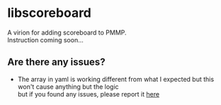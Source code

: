 # libscoreboard
A virion for adding scoreboard to PMMP.\
Instruction coming soon...

## Are there any issues?
- The array in yaml is working different from what I expected but this won't cause anything but the logic\
but if you found any issues, please report it [here](https://github.com/Arisify/libscoreboard/issues)
